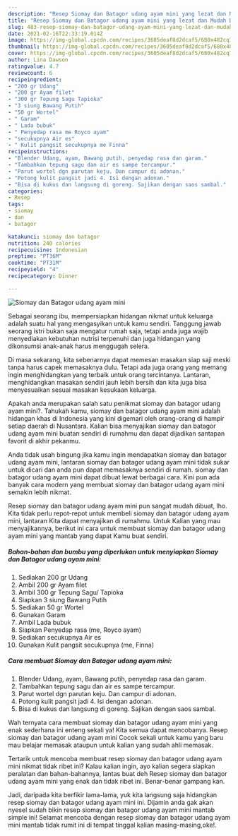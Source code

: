 ```yaml
---
description: "Resep Siomay dan Batagor udang ayam mini yang lezat dan Mudah Dibuat"
title: "Resep Siomay dan Batagor udang ayam mini yang lezat dan Mudah Dibuat"
slug: 483-resep-siomay-dan-batagor-udang-ayam-mini-yang-lezat-dan-mudah-dibuat
date: 2021-02-16T22:33:19.014Z
image: https://img-global.cpcdn.com/recipes/3605deaf8d2dcaf5/680x482cq70/siomay-dan-batagor-udang-ayam-mini-foto-resep-utama.jpg
thumbnail: https://img-global.cpcdn.com/recipes/3605deaf8d2dcaf5/680x482cq70/siomay-dan-batagor-udang-ayam-mini-foto-resep-utama.jpg
cover: https://img-global.cpcdn.com/recipes/3605deaf8d2dcaf5/680x482cq70/siomay-dan-batagor-udang-ayam-mini-foto-resep-utama.jpg
author: Lina Dawson
ratingvalue: 4.7
reviewcount: 6
recipeingredient:
- "200 gr Udang"
- "200 gr Ayam filet"
- "300 gr Tepung Sagu Tapioka"
- "3 siung Bawang Putih"
- "50 gr Wortel"
- " Garam"
- " Lada bubuk"
- " Penyedap rasa me Royco ayam"
- "secukupnya Air es"
- " Kulit pangsit secukupnya me Finna"
recipeinstructions:
- "Blender Udang, ayam, Bawang putih, penyedap rasa dan garam."
- "Tambahkan tepung sagu dan air es sampe tercampur."
- "Parut wortel dgn parutan keju. Dan campur di adonan."
- "Potong kulit pangsit jadi 4. Isi dengan adonan."
- "Bisa di kukus dan langsung di goreng. Sajikan dengan saos sambal."
categories:
- Resep
tags:
- siomay
- dan
- batagor

katakunci: siomay dan batagor 
nutrition: 240 calories
recipecuisine: Indonesian
preptime: "PT36M"
cooktime: "PT31M"
recipeyield: "4"
recipecategory: Dinner

---
```



![Siomay dan Batagor udang ayam mini](https://img-global.cpcdn.com/recipes/3605deaf8d2dcaf5/680x482cq70/siomay-dan-batagor-udang-ayam-mini-foto-resep-utama.jpg)

Sebagai seorang ibu, mempersiapkan hidangan nikmat untuk keluarga adalah suatu hal yang mengasyikan untuk kamu sendiri. Tanggung jawab seorang istri bukan saja mengatur rumah saja, tetapi anda juga wajib menyediakan kebutuhan nutrisi terpenuhi dan juga hidangan yang dikonsumsi anak-anak harus menggugah selera.

Di masa  sekarang, kita sebenarnya dapat memesan masakan siap saji meski tanpa harus capek memasaknya dulu. Tetapi ada juga orang yang memang ingin menghidangkan yang terbaik untuk orang tercintanya. Lantaran, menghidangkan masakan sendiri jauh lebih bersih dan kita juga bisa menyesuaikan sesuai masakan kesukaan keluarga. 



Apakah anda merupakan salah satu penikmat siomay dan batagor udang ayam mini?. Tahukah kamu, siomay dan batagor udang ayam mini adalah hidangan khas di Indonesia yang kini digemari oleh orang-orang di hampir setiap daerah di Nusantara. Kalian bisa menyajikan siomay dan batagor udang ayam mini buatan sendiri di rumahmu dan dapat dijadikan santapan favorit di akhir pekanmu.

Anda tidak usah bingung jika kamu ingin mendapatkan siomay dan batagor udang ayam mini, lantaran siomay dan batagor udang ayam mini tidak sukar untuk dicari dan anda pun dapat memasaknya sendiri di rumah. siomay dan batagor udang ayam mini dapat dibuat lewat berbagai cara. Kini pun ada banyak cara modern yang membuat siomay dan batagor udang ayam mini semakin lebih nikmat.

Resep siomay dan batagor udang ayam mini pun sangat mudah dibuat, lho. Kita tidak perlu repot-repot untuk membeli siomay dan batagor udang ayam mini, lantaran Kita dapat menyajikan di rumahmu. Untuk Kalian yang mau menyajikannya, berikut ini cara untuk membuat siomay dan batagor udang ayam mini yang mantab yang dapat Kamu buat sendiri.

<!--inarticleads1-->

##### Bahan-bahan dan bumbu yang diperlukan untuk menyiapkan Siomay dan Batagor udang ayam mini:

1. Sediakan 200 gr Udang
1. Ambil 200 gr Ayam filet
1. Ambil 300 gr Tepung Sagu/ Tapioka
1. Siapkan 3 siung Bawang Putih
1. Sediakan 50 gr Wortel
1. Gunakan  Garam
1. Ambil  Lada bubuk
1. Siapkan  Penyedap rasa (me, Royco ayam)
1. Sediakan secukupnya Air es
1. Gunakan  Kulit pangsit secukupnya (me, Finna)




<!--inarticleads2-->

##### Cara membuat Siomay dan Batagor udang ayam mini:

1. Blender Udang, ayam, Bawang putih, penyedap rasa dan garam.
1. Tambahkan tepung sagu dan air es sampe tercampur.
1. Parut wortel dgn parutan keju. Dan campur di adonan.
1. Potong kulit pangsit jadi 4. Isi dengan adonan.
1. Bisa di kukus dan langsung di goreng. Sajikan dengan saos sambal.




Wah ternyata cara membuat siomay dan batagor udang ayam mini yang enak sederhana ini enteng sekali ya! Kita semua dapat mencobanya. Resep siomay dan batagor udang ayam mini Cocok sekali untuk kamu yang baru mau belajar memasak ataupun untuk kalian yang sudah ahli memasak.

Tertarik untuk mencoba membuat resep siomay dan batagor udang ayam mini nikmat tidak ribet ini? Kalau kalian ingin, ayo kalian segera siapkan peralatan dan bahan-bahannya, lantas buat deh Resep siomay dan batagor udang ayam mini yang enak dan tidak ribet ini. Benar-benar gampang kan. 

Jadi, daripada kita berfikir lama-lama, yuk kita langsung saja hidangkan resep siomay dan batagor udang ayam mini ini. Dijamin anda gak akan nyesel sudah bikin resep siomay dan batagor udang ayam mini mantab simple ini! Selamat mencoba dengan resep siomay dan batagor udang ayam mini mantab tidak rumit ini di tempat tinggal kalian masing-masing,oke!.

